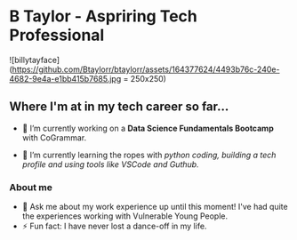 # B Taylor - Aspriring Tech Professional

![billytayface](https://github.com/Btaylorr/btaylorr/assets/164377624/4493b76c-240e-4682-9e4a-e1bb415b7685.jpg = 250x250)

## Where I'm at in my tech career so far...
- 🔭 I’m currently working on a **Data Science Fundamentals Bootcamp** with CoGrammar.

- 🌱 I’m currently learning the ropes with _python coding, building a tech profile and using tools like VSCode and Guthub._

### About me
- 💬 Ask me about my work experience up until this moment! I've had quite the experiences working with Vulnerable Young People. 
- ⚡ Fun fact: I have never lost a dance-off in my life. 

